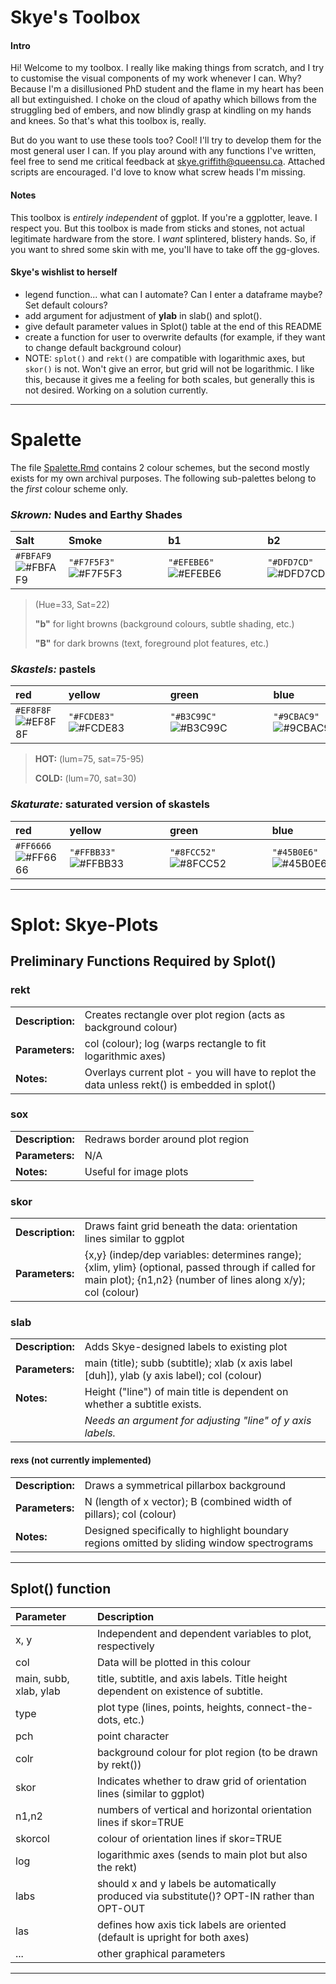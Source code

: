 # Skye's Toolbox

#### Intro
Hi! Welcome to my toolbox. I really like making things from scratch, and I try to customise the visual components of my work whenever I can. Why? Because I'm a disillusioned PhD student and the flame in my heart has been all but extinguished. I choke on the cloud of apathy which billows from the struggling bed of embers, and now blindly grasp at kindling on my hands and knees. So that's what this toolbox is, really.

But do you want to use these tools too? Cool! I'll try to develop them for the most general user I can. If you play around with any functions I've written, feel free to send me critical feedback at skye.griffith@queensu.ca. Attached scripts are encouraged. I'd love to know what screw heads I'm missing. 

#### Notes
This toolbox is *entirely independent* of ggplot. If you're a ggplotter, leave. I respect you. But this toolbox is made from sticks and stones, not actual legitimate hardware from the store. I *want* splintered, blistery hands. So, if you want to shred some skin with me, you'll have to take off the gg-gloves. 

#### Skye's wishlist to herself

* legend function... what can I automate? Can I enter a dataframe maybe? Set default colours?
* add argument for adjustment of **ylab** in slab() and splot().
* give default parameter values in Splot() table at the end of this README
* create a function for user to overwrite defaults (for example, if they want to change default background colour)
* NOTE: `splot()` and `rekt()` are compatible with logarithmic axes, but `skor()` is not. Won't give an error, but grid will not be logarithmic. I like this, because it gives me a feeling for both scales, but generally this is not desired. Working on a solution currently.

---

# Spalette

The file [Spalette.Rmd](https://github.com/Skyepaphora-Griffith/Skyes_Toolbox/blob/main/Spalette.Rmd) contains 2 colour schemes, but the second mostly exists for my own archival purposes. The following sub-palettes belong to the *first* colour scheme only.

### *Skrown:* Nudes and Earthy Shades

| Salt        | Smoke       | b1          | b2          | B1          | B2          | B3          |
|:------------|:------------|:------------|:------------|:------------|:------------|:------------|
| `#FBFAF9`![#FBFAF9](https://placehold.co/15x15/FBFAF9/FBFAF9.png) | `"#F7F5F3"`![#F7F5F3](https://placehold.co/15x15/F7F5F3/F7F5F3.png) | `"#EFEBE6"`![#EFEBE6](https://placehold.co/15x15/EFEBE6/EFEBE6.png) | `"#DFD7CD"`![#DFD7CD](https://placehold.co/15x15/DFD7CD/DFD7CD.png) | `"#897358"`![#897358](https://placehold.co/15x15/897358/897358.png) | `"#574938"`![#574938](https://placehold.co/15x15/574938/574938.png) | `"#322A20"`![#322A20](https://placehold.co/15x15/322A20/322A20.png) |

>(Hue=33, Sat=22)
>
>**"b"** for light browns (background colours, subtle shading, etc.)
>
>**"B"** for dark browns (text, foreground plot features, etc.)

### *Skastels:* pastels

| red         | yellow      | green       | blue        | purple      |
|:------------|:------------|:------------|:------------|:------------|
| `#EF8F8F`![#EF8F8F](https://placehold.co/15x15/EF8F8F/EF8F8F.png) | `"#FCDE83"`![#FCDE83](https://placehold.co/15x15/FCDE83/FCDE83.png) | `"#B3C99C"`![#B3C99C](https://placehold.co/15x15/B3C99C/B3C99C.png) | `"#9CBAC9"`![#9CBAC9](https://placehold.co/15x15/9CBAC9/9CBAC9.png) | `"#B29CC9"`![#B29CC9](https://placehold.co/15x15/B29CC9/B29CC9.png) |

>**HOT:**  (lum=75, sat=75-95)
>
>**COLD:** (lum=70, sat=30)

### *Skaturate:* saturated version of skastels

| red         | yellow      | green       | blue        | purple      |
|:------------|:------------|:------------|:------------|:------------|
| `#FF6666`![#FF6666](https://placehold.co/15x15/FF6666/FF6666.png) | `"#FFBB33"`![#FFBB33](https://placehold.co/15x15/FFBB33/FFBB33.png) | `"#8FCC52"`![#8FCC52](https://placehold.co/15x15/8FCC52/8FCC52.png) | `"#45B0E6"`![#45B0E6](https://placehold.co/15x15/45B0E6/45B0E6.png) | `"#A15CE6"`![#A15CE6](https://placehold.co/15x15/A15CE6/A15CE6.png) |

---

# Splot: Skye-Plots

## Preliminary Functions Required by Splot()

### rekt

| | |
|:-----------------|:---------------------------------------------------------------|
| **Description:** | Creates rectangle over plot region (acts as background colour) |
| **Parameters:**  | col (colour); log (warps rectangle to fit logarithmic axes)    |
| **Notes:**  | Overlays current plot - you will have to replot the data unless rekt() is embedded in splot() |


### sox

| | |
|:-----------------|:---------------------------------------------------------------|
| **Description:** |Redraws border around plot region |
| **Parameters:**  |N/A |
| **Notes:**       |Useful for image plots |


### skor

| | |
|:-----------------|:---------------------------------------------------------------|
| **Description:** | Draws faint grid beneath the data: orientation lines similar to ggplot |
| **Parameters:**  |{x,y} (indep/dep variables: determines range); {xlim, ylim} (optional, passed through if called for main plot); {n1,n2} (number of lines along x/y); col (colour) |

### slab

| | |
|:-----------------|:---------------------------------------------------------------|
| **Description:** | Adds Skye-designed labels to existing plot |
| **Parameters:**  | main (title); subb (subtitle); xlab (x axis label [duh]), ylab (y axis label); col (colour) |
| **Notes:**       | Height ("line") of main title is dependent on whether a subtitle exists. |
|                  | *Needs an argument for adjusting "line" of y axis labels.* |


#### rexs (not currently implemented)
| | |
|:-----------------|:---------------------------------------------------------------|
| **Description:** | Draws a symmetrical pillarbox background |
| **Parameters:**  | N (length of x vector); B (combined width of pillars); col (colour) |
| **Notes:**       | Designed specifically to highlight boundary regions omitted by sliding window spectrograms |

---

## Splot() function

| Parameter | Description                                                                                                     |
|:----------|:----------------------------------------------------------------------------------------------------------------|
| x, y      | Independent and dependent variables to plot, respectively                                                       |
| col       | Data will be plotted in this colour                                                                             |
| main, subb, xlab, ylab | title, subtitle, and axis labels. Title height dependent on existence of subtitle.                 |
| type      | plot type (lines, points, heights, connect-the-dots, etc.)                                                      |
| pch       | point character                                                                                                 |
| colr      | background colour for plot region (to be drawn by rekt())                                                       |
| skor      | Indicates whether to draw grid of orientation lines (similar to ggplot)                                         |
| n1,n2     | numbers of vertical and horizontal orientation lines if skor=TRUE                                               |
| skorcol   | colour of orientation lines if skor=TRUE                                                                        |
| log       | logarithmic axes (sends to main plot but also the rekt)                                                         |
| labs      | should x and y labels be automatically produced via substitute()? OPT-IN rather than OPT-OUT                    |
| las       | defines how axis tick labels are oriented (default is upright for both axes)                                    |
| ...       | other graphical parameters                                                                                      |

---


